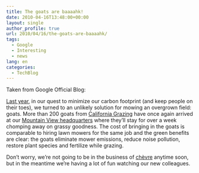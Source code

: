 ```yaml
---
title: The goats are baaaahk!
date: 2010-04-16T13:48:00+00:00
layout: single
author_profile: true
url: 2010/04/16/the-goats-are-baaaahk/
tags:
  - Google
  - Interesting
  - news
lang: en
categories: 
  - TechBlog
---
```

Taken from Google Official Blog:

[Last year](http://googleblog.blogspot.com/2009/05/mowing-with-goats.html), in our quest to minimize our carbon footprint (and keep people on their toes), we turned to an unlikely solution for mowing an overgrown field: goats. More than 200 goats from [California Grazing](http://www.californiagrazing.com/) have once again arrived at our [Mountain View headquarters](http://maps.google.com/?q=Google%20Inc.@37.423156,-122.084917&hl=en) where they’ll stay for over a week chomping away on grassy goodness. The cost of bringing in the goats is comparable to hiring lawn mowers for the same job and the green benefits are clear: the goats eliminate mower emissions, reduce noise pollution, restore plant species and fertilize while grazing. 

Don’t worry, we’re not going to be in the business of [chèvre](http://en.wikipedia.org/wiki/Goat_milk_cheese) anytime soon, but in the meantime we’re having a lot of fun watching our new colleagues.

 